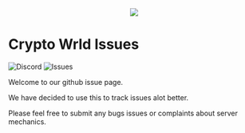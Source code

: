 <div align="middle">
<img width="auto" src="https://user-images.githubusercontent.com/42920111/153553939-d69c996f-e3e6-4f06-8391-4ab924bc521c.png" />
</div>

<h1>Crypto Wrld Issues</h1>

![Discord](https://img.shields.io/discord/804053511675314256?style=flat)
![Issues](https://img.shields.io/bitbucket/issues-raw/Crypto-Wrld/server-issues)
    
    

Welcome to our github issue page. 

We have decided to use this to track issues alot better. 

Please feel free to submit any bugs issues or complaints about server mechanics.

